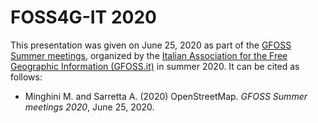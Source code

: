 # FOSS4G-IT 2020
This presentation was given on June 25, 2020 as part of the [GFOSS Summer meetings](https://www.gfoss.it/index.php/novita/eventi/incontri-estivi-gfoss), organized by the [Italian Association for the Free Geographic Information (GFOSS.it)](https://www.gfoss.it/) in summer 2020.
It can be cited as follows:

* Minghini M. and Sarretta A. (2020) OpenStreetMap. _GFOSS Summer meetings 2020_, June 25, 2020.
